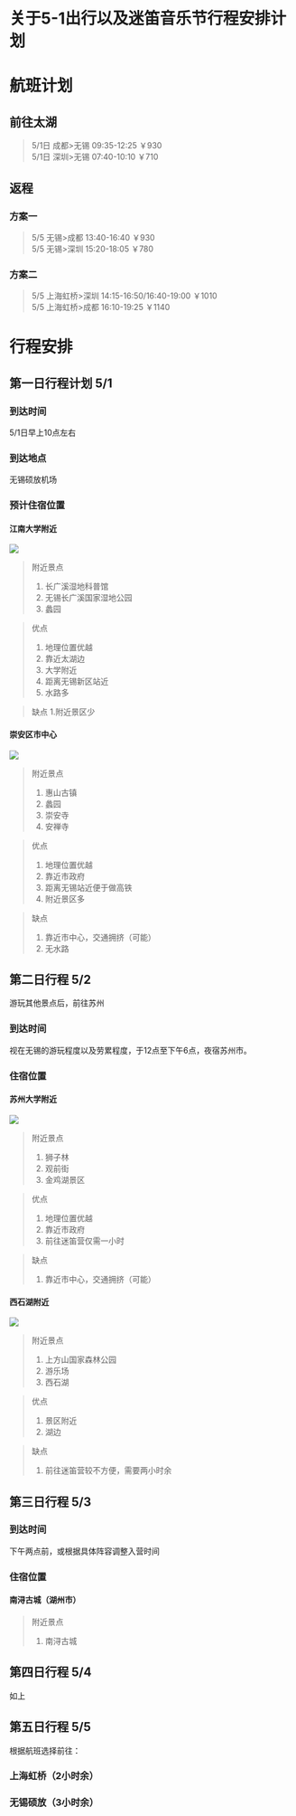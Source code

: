 # 关于5-1出行以及迷笛音乐节行程安排计划

# 航班计划

## 前往太湖
> 5/1日 成都>无锡 09:35-12:25 ￥930  
> 5/1日 深圳>无锡 07:40-10:10 ￥710 

## 返程

### 方案一
> 5/5 无锡>成都 13:40-16:40 ￥930  
> 5/5 无锡>深圳 15:20-18:05 ￥780

### 方案二
> 5/5 上海虹桥>深圳 14:15-16:50/16:40-19:00 ￥1010  
> 5/5 上海虹桥>成都 16:10-19:25 ￥1140 

# 行程安排
## 第一日行程计划 5/1

### 到达时间
5/1日早上10点左右
### 到达地点
无锡硕放机场
### 预计住宿位置
#### 江南大学附近
![](http://e.hiphotos.baidu.com/image/%70%69%63/item/ae51f3deb48f8c543090113c34292df5e0fe7f66.jpg)
> 附近景点
> 1. 长广溪湿地科普馆
> 1. 无锡长广溪国家湿地公园
> 1. 蠡园 

> 优点  
> 1. 地理位置优越
> 1. 靠近太湖边
> 1. 大学附近
> 1. 距离无锡新区站近  
> 1. 水路多

> 缺点
> 1.附近景区少


#### 崇安区市中心
![](http://d.hiphotos.baidu.com/image/%70%69%63/item/562c11dfa9ec8a13589d83f3f903918fa0ecc01a.jpg)
> 附近景点
> 1. 惠山古镇
> 1. 蠡园
> 1. 崇安寺
> 1. 安禅寺

> 优点  
> 1. 地理位置优越
> 1. 靠近市政府
> 1. 距离无锡站近便于做高铁
> 1. 附近景区多

> 缺点
> 1. 靠近市中心，交通拥挤（可能）
> 1. 无水路

## 第二日行程  5/2
游玩其他景点后，前往苏州

### 到达时间

视在无锡的游玩程度以及劳累程度，于12点至下午6点，夜宿苏州市。

### 住宿位置

#### 苏州大学附近
![](http://c.hiphotos.baidu.com/image/%70%69%63/item/728da9773912b31baada193a8818367adab4e16b.jpg)
> 附近景点
> 1. 狮子林
> 1. 观前街
> 1. 金鸡湖景区

> 优点  
> 1. 地理位置优越
> 1. 靠近市政府
> 1. 前往迷笛营仅需一小时

> 缺点
> 1. 靠近市中心，交通拥挤（可能）

#### 西石湖附近
![](http://g.hiphotos.baidu.com/image/%70%69%63/item/b151f8198618367ac413abce20738bd4b31ce50f.jpg)
> 附近景点
> 1. 上方山国家森林公园
> 1. 游乐场
> 1. 西石湖

> 优点  
> 1. 景区附近
> 1. 湖边

> 缺点
> 1. 前往迷笛营较不方便，需要两小时余

## 第三日行程  5/3

### 到达时间
下午两点前，或根据具体阵容调整入营时间

### 住宿位置

#### 南浔古城（湖州市）

> 附近景点  
> 1. 南浔古城

## 第四日行程 5/4

如上

## 第五日行程 5/5

根据航班选择前往：

### 上海虹桥（2小时余）
### 无锡硕放（3小时余）


